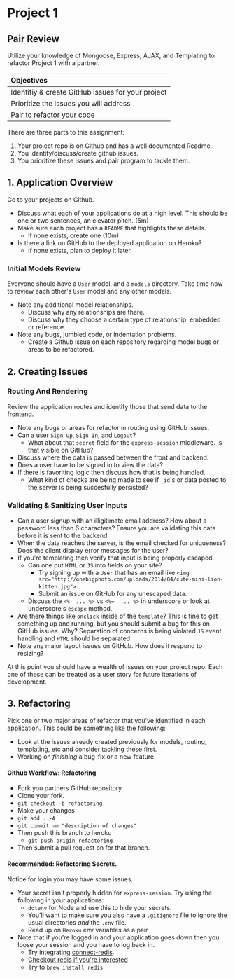 # Project 1
## Pair Review

Utilize your knowledge of Mongoose, Express, AJAX, and Templating to refactor Project 1 with a partner.

| Objectives |
| :--- | 
| Identifiy & create GitHub issues for your project |
| Prioritize the issues you will address |
| Pair to refactor your code |

There are three parts to this assignment:

1. Your project repo is on Github and has a well documented Readme.
2. You identify/discuss/create github issues.
3. You prioritize these issues and pair program to tackle them.

## 1. Application Overview

Go to your projects on Github. 

* Discuss what each of your applications do at a high level. This should be one or two sentences, an elevator pitch. (5m) 
* Make sure each project has a `README` that highlights these details.
	* If none exists, create one (10m)
* Is there a link on GitHub to the deployed application on Heroku?
	* If none exists, plan to deploy it later.


### Initial Models Review

Everyone should have a `User` model, and a `models` directory. Take time now to review each other's `User` model and any other models. 

* Note any additional model relationships.
	* Discuss why any relationships are there.
	* Discuss why they choose a certain type of relationship: embedded or reference.
* Note any bugs, jumbled code, or indentation problems.
	* Create a Github issue on each repository regarding model bugs or areas to be refactored.

## 2. Creating Issues
### Routing And Rendering

Review the application routes and identify those that send data to the frontend. 

* Note any bugs or areas for refactor in routing using GitHub issues.
* Can a user `Sign Up`, `Sign In`, and `Logout`?
	* What about that `secret` field for the `express-session` middleware. Is that visible on GitHub? 
* Discuss where the data is passed between the front and backend. 
* Does a user have to be signed in to view the data?
* If there is favoriting logic then discuss how that is being handled. 
	* What kind of checks are being made to see if `_id`'s or data posted to the server is being succesfully persisted?


### Validating & Sanitizing User Inputs

* Can a user signup with an illigitimate email address? How about a password less than 6 characters? Ensure you are validating this data before it is sent to the backend.
* When the data reaches the server, is the email checked for uniqueness? Does the client display error messages for the user?
* If you're templating then verify that input is being properly escaped.
	* Can one put `HTML` or `JS` into fields on your site?
		* Try signing up with a `User` that has an email like `<img src="http://onebigphoto.com/uploads/2014/04/cute-mini-lion-kitten.jpg">`.
		* Submit an issue on GitHub for any unescaped data.
	* Discuss the `<%- ... %>` vs `<%=  ... %>` in underscore or look at underscore's `escape` method.
* Are there things like `onclick` inside of the `template`? This is fine to get something up and running, but you should submit a bug for this on GitHub issues. Why? Separation of concerns is being violated `JS` event handling and `HTML` should be separated.
* Note any major layout issues on GitHub. How does it respond to resizing?

At this point you should have a wealth of issues on your project repo. Each one of these can be treated as a user story for future iterations of development.
	
## 3. Refactoring

Pick one or two major areas of refactor that you've identified in each application. This could be something like the following:

* Look at the issues already created previously for models, routing, templating, etc and consider tackling these first.
* Working on *finishing* a bug-fix or a new feature.


#### Github Workflow: Refactoring

* Fork you partners GitHub repository
* Clone your fork.
* `git checkout -b refactoring`
* Make your changes
* `git add . -A`
* `git commit -m "description of changes"`
* Then push this branch to heroku
	* `git push origin refactoring`
* Then submit a pull request on for that branch.

#### Recommended: Refactoring Secrets.

Notice for login you may have some issues.

* Your secret isn't properly hidden for `express-session`. Try using the following in your applications:
	* `dotenv` for Node and use this to hide your secrets.
	* You'll want to make sure you also have a `.gitignore` file to ignore the usual directories *and* the `.env` file.
	* Read up on `Heroku` env variables as a pair.
* Note that if you're logged in and your application goes down then you loose your session and you have to log back in.
	* Try integrating [connect-redis](https://github.com/tj/connect-redis). 
	* [Checkout redis if you're interested](http://try.redis.io/)
	* Try to `brew install redis`
